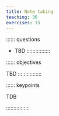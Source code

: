 ```yaml
---
title: Note taking
teaching: 30
exercises: 15
---
```


:::::: questions

* TBD
::::::::::::::::


:::::: objectives

TBD
::::::::::::::::



:::::: keypoints

TDB

::::::::::::::::
